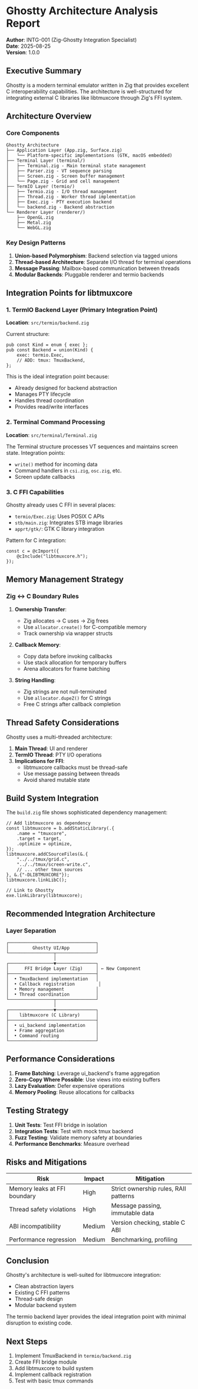 # Ghostty Architecture Analysis Report
**Author**: INTG-001 (Zig-Ghostty Integration Specialist)  
**Date**: 2025-08-25  
**Version**: 1.0.0

## Executive Summary

Ghostty is a modern terminal emulator written in Zig that provides excellent C interoperability capabilities. The architecture is well-structured for integrating external C libraries like libtmuxcore through Zig's FFI system.

## Architecture Overview

### Core Components

```
Ghostty Architecture
├── Application Layer (App.zig, Surface.zig)
│   └── Platform-specific implementations (GTK, macOS embedded)
├── Terminal Layer (terminal/)
│   ├── Terminal.zig - Main terminal state management
│   ├── Parser.zig - VT sequence parsing
│   ├── Screen.zig - Screen buffer management
│   └── Page.zig - Grid and cell management
├── TermIO Layer (termio/)
│   ├── Termio.zig - I/O thread management
│   ├── Thread.zig - Worker thread implementation
│   ├── Exec.zig - PTY execution backend
│   └── backend.zig - Backend abstraction
└── Renderer Layer (renderer/)
    ├── OpenGL.zig
    ├── Metal.zig
    └── WebGL.zig
```

### Key Design Patterns

1. **Union-based Polymorphism**: Backend selection via tagged unions
2. **Thread-based Architecture**: Separate I/O thread for terminal operations
3. **Message Passing**: Mailbox-based communication between threads
4. **Modular Backends**: Pluggable renderer and termio backends

## Integration Points for libtmuxcore

### 1. TermIO Backend Layer (Primary Integration Point)

**Location**: `src/termio/backend.zig`

Current structure:
```zig
pub const Kind = enum { exec };
pub const Backend = union(Kind) {
    exec: termio.Exec,
    // ADD: tmux: TmuxBackend,
};
```

This is the ideal integration point because:
- Already designed for backend abstraction
- Manages PTY lifecycle
- Handles thread coordination
- Provides read/write interfaces

### 2. Terminal Command Processing

**Location**: `src/terminal/Terminal.zig`

The Terminal structure processes VT sequences and maintains screen state. Integration points:
- `write()` method for incoming data
- Command handlers in `csi.zig`, `osc.zig`, etc.
- Screen update callbacks

### 3. C FFI Capabilities

Ghostty already uses C FFI in several places:
- `termio/Exec.zig`: Uses POSIX C APIs
- `stb/main.zig`: Integrates STB image libraries
- `apprt/gtk/`: GTK C library integration

Pattern for C integration:
```zig
const c = @cImport({
    @cInclude("libtmuxcore.h");
});
```

## Memory Management Strategy

### Zig ↔ C Boundary Rules

1. **Ownership Transfer**:
   - Zig allocates → C uses → Zig frees
   - Use `allocator.create()` for C-compatible memory
   - Track ownership via wrapper structs

2. **Callback Memory**:
   - Copy data before invoking callbacks
   - Use stack allocation for temporary buffers
   - Arena allocators for frame batching

3. **String Handling**:
   - Zig strings are not null-terminated
   - Use `allocator.dupeZ()` for C strings
   - Free C strings after callback completion

## Thread Safety Considerations

Ghostty uses a multi-threaded architecture:

1. **Main Thread**: UI and renderer
2. **TermIO Thread**: PTY I/O operations
3. **Implications for FFI**:
   - libtmuxcore callbacks must be thread-safe
   - Use message passing between threads
   - Avoid shared mutable state

## Build System Integration

The `build.zig` file shows sophisticated dependency management:

```zig
// Add libtmuxcore as dependency
const libtmuxcore = b.addStaticLibrary(.{
    .name = "tmuxcore",
    .target = target,
    .optimize = optimize,
});
libtmuxcore.addCSourceFiles(&.{
    "../../tmux/grid.c",
    "../../tmux/screen-write.c",
    // ... other tmux sources
}, &.{"-DLIBTMUXCORE"});
libtmuxcore.linkLibC();

// Link to Ghostty
exe.linkLibrary(libtmuxcore);
```

## Recommended Integration Architecture

### Layer Separation

```
┌─────────────────────────────────┐
│         Ghostty UI/App          │
└─────────────────┬───────────────┘
                  │
┌─────────────────▼───────────────┐
│      FFI Bridge Layer (Zig)     │ ← New Component
├─────────────────────────────────┤
│  • TmuxBackend implementation   │
│  • Callback registration         │
│  • Memory management            │
│  • Thread coordination          │
└─────────────────┬───────────────┘
                  │
┌─────────────────▼───────────────┐
│    libtmuxcore (C Library)      │
├─────────────────────────────────┤
│  • ui_backend implementation    │
│  • Frame aggregation            │
│  • Command routing              │
└─────────────────────────────────┘
```

## Performance Considerations

1. **Frame Batching**: Leverage ui_backend's frame aggregation
2. **Zero-Copy Where Possible**: Use views into existing buffers
3. **Lazy Evaluation**: Defer expensive operations
4. **Memory Pooling**: Reuse allocations for callbacks

## Testing Strategy

1. **Unit Tests**: Test FFI bridge in isolation
2. **Integration Tests**: Test with mock tmux backend
3. **Fuzz Testing**: Validate memory safety at boundaries
4. **Performance Benchmarks**: Measure overhead

## Risks and Mitigations

| Risk | Impact | Mitigation |
|------|--------|------------|
| Memory leaks at FFI boundary | High | Strict ownership rules, RAII patterns |
| Thread safety violations | High | Message passing, immutable data |
| ABI incompatibility | Medium | Version checking, stable C ABI |
| Performance regression | Medium | Benchmarking, profiling |

## Conclusion

Ghostty's architecture is well-suited for libtmuxcore integration:
- Clean abstraction layers
- Existing C FFI patterns
- Thread-safe design
- Modular backend system

The termio backend layer provides the ideal integration point with minimal disruption to existing code.

## Next Steps

1. Implement TmuxBackend in `termio/backend.zig`
2. Create FFI bridge module
3. Add libtmuxcore to build system
4. Implement callback registration
5. Test with basic tmux commands